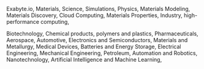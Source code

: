 Exabyte.io, 
Materials, 
Science, 
Simulations, 
Physics, 
Materials Modeling, 
Materials Discovery, 
Cloud Computing,
Materials Properties,
Industry,
high-performance computing,




Biotechnology,
Chemical products, polymers and plastics,
Pharmaceuticals,
Aerospace,
Automotive,
Electronics and Semiconductors,
Materials and Metallurgy,
Medical Devices,
Batteries and Energy Storage,
Electrical Engineering,
Mechanical Engineering,
Petroleum,
Automation and Robotics,
Nanotechnology,
Artificial Intelligence and Machine Learning,





